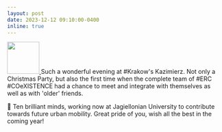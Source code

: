 ```yaml
---
layout: post
date: 2023-12-12 09:10:00-0400
inline: true
---
```


<a class="with-caption image-link" href="https://github.com/RafalKucharskiPK/rafalkucharskipk.github.io/assets/20555451/e588f01c-b613-4504-b78d-f669d1d9d359" title="Caption. Can be aligned to any side and contain any HTML.">
        <img src="https://github.com/RafalKucharskiPK/rafalkucharskipk.github.io/assets/20555451/e588f01c-b613-4504-b78d-f669d1d9d359" width="75" height="75">
      </a> Such a wonderful evening at #Krakow's Kazimierz. Not only a Christmas Party, but also the first time when the complete team of #ERC #COeXISTENCE had a chance to meet and integrate with themselves as well as with 'older' friends.

👐 Ten brilliant minds, working now at Jagiellonian University to contribute towards future urban mobility. Great pride of you, wish all the best in the coming year!

<!-- <img src='' width='400'> -->
